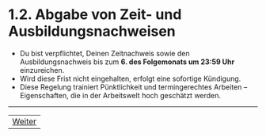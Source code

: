 # 1.2. Abgabe von Zeit- und Ausbildungsnachweisen

- Du bist verpflichtet, Deinen Zeitnachweis sowie den Ausbildungsnachweis bis zum __6. des Folgemonats um 23:59 Uhr__ einzureichen.
- Wird diese Frist nicht eingehalten, erfolgt eine sofortige Kündigung.
- Diese Regelung trainiert Pünktlichkeit und termingerechtes Arbeiten – Eigenschaften, die in der Arbeitswelt hoch geschätzt werden.

---

| |
| --- |
| [Weiter](/docs/1/3/README.md) |
